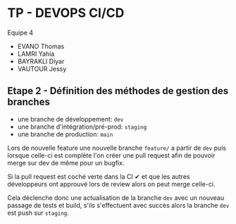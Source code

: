 # TP - DEVOPS CI/CD

Equipe 4

- EVANO Thomas
- LAMRI Yahia
- BAYRAKLI Diyar
- VAUTOUR Jessy

## Etape 2 - Définition des méthodes de gestion des branches

- une branche de développement: `dev`
- une branche d'intégration/pré-prod: `staging`
- une branche de production: `main`

Lors de nouvelle feature une nouvelle branche `feature/` a partir de `dev` puis lorsque celle-ci est complète l'on créer une pull request afin de pouvoir merge sur dev de même pour un bugfix.

Si la pull request est coché verte dans la CI ✔ et que les autres développeurs ont approuvé lors de review alors on peut merge celle-ci.

Cela déclenche donc une actualisation de la branche `dev` avec un nouveau passage de tests et build, s'ils s'effectuent avec succès alors la branche `dev` est push sur `staging`.


